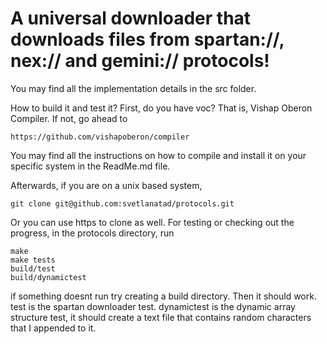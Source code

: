 # A universal downloader that downloads files from spartan://, nex:// and gemini:// protocols!

You may find all the implementation details in the src folder.

How to build it and test it?
First, do you have voc? That is, Vishap Oberon Compiler. If not, go ahead to 
```
https://github.com/vishapoberon/compiler
```
You may find all the instructions on how to compile and install it on your specific system in the ReadMe.md file. 


Afterwards, if you are on a unix based system, 
```
git clone git@github.com:svetlanatad/protocols.git
```
Or you can use https to clone as well. 
For testing or checking out the progress, in the protocols directory,  run
```
make 
make tests 
build/test
build/dynamictest
```
if something doesnt run try creating a build directory. Then it should work. 
test is the spartan downloader test. dynamictest is the dynamic array structure test, it should create a text file that contains random characters that I appended to it. 
